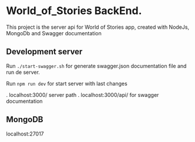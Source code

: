 # World_of_Stories BackEnd.

This project is the server api for World of Stories app, created with NodeJs, MongoDb and Swagger documentation

## Development server

Run `./start-swagger.sh` for generate swagger.json documentation file and run de server.

Run `npm run dev` for start server with last changes

. localhost:3000/ server path
. localhost:3000/api/ for swagger documentation


## MongoDB
localhost:27017